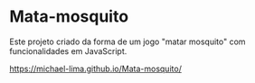 # Mata-mosquito
  
  Este projeto criado da forma de um jogo "matar mosquito" com funcionalidades em JavaScript.
  
   https://michael-lima.github.io/Mata-mosquito/
  
  

